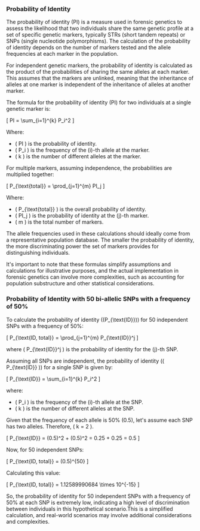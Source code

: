 ### Probability of Identity

The probability of identity (PI) is a measure used in forensic genetics to assess the likelihood that two individuals share the same genetic profile at a set of specific genetic markers, typically STRs (short tandem repeats) or SNPs (single nucleotide polymorphisms). The calculation of the probability of identity depends on the number of markers tested and the allele frequencies at each marker in the population.

For independent genetic markers, the probability of identity is calculated as the product of the probabilities of sharing the same alleles at each marker. This assumes that the markers are unlinked, meaning that the inheritance of alleles at one marker is independent of the inheritance of alleles at another marker.

The formula for the probability of identity (PI) for two individuals at a single genetic marker is:

\[ PI = \sum_{i=1}^{k} P_i^2 \]

Where:
- \( PI \) is the probability of identity.
- \( P_i \) is the frequency of the \(i\)-th allele at the marker.
- \( k \) is the number of different alleles at the marker.

For multiple markers, assuming independence, the probabilities are multiplied together:

\[ P_{\text{total}} = \prod_{j=1}^{m} PI_j \]

Where:
- \( P_{\text{total}} \) is the overall probability of identity.
- \( PI_j \) is the probability of identity at the \(j\)-th marker.
- \( m \) is the total number of markers.

The allele frequencies used in these calculations should ideally come from a representative population database. The smaller the probability of identity, the more discriminating power the set of markers provides for distinguishing individuals.

It's important to note that these formulas simplify assumptions and calculations for illustrative purposes, and the actual implementation in forensic genetics can involve more complexities, such as accounting for population substructure and other statistical considerations.

### Probability of Identity with 50 bi-allelic SNPs with a frequency of 50%

To calculate the probability of identity (\(P_{\text{ID}}\)) for 50 independent SNPs with a frequency of 50%:

\[ P_{\text{ID, total}} = \prod_{j=1}^{m} P_{\text{ID}}^j \]

where \( P_{\text{ID}}^j \) is the probability of identity for the \(j\)-th SNP.

Assuming all SNPs are independent, the probability of identity (\( P_{\text{ID}} \)) for a single SNP is given by:

\[ P_{\text{ID}} = \sum_{i=1}^{k} P_i^2 \]

where:
- \( P_i \) is the frequency of the \(i\)-th allele at the SNP.
- \( k \) is the number of different alleles at the SNP.

Given that the frequency of each allele is 50% (0.5), let's assume each SNP has two alleles. Therefore, \( k = 2 \).

\[ P_{\text{ID}} = (0.5)^2 + (0.5)^2 = 0.25 + 0.25 = 0.5 \]

Now, for 50 independent SNPs:

\[ P_{\text{ID, total}} = (0.5)^{50} \]

Calculating this value:

\[ P_{\text{ID, total}} = 1.12589990684 \times 10^{-15} \]

So, the probability of identity for 50 independent SNPs with a frequency of 50% at each SNP is extremely low, indicating a high level of discrimination between individuals in this hypothetical scenario.This is a simplified calculation, and real-world scenarios may involve additional considerations and complexities.